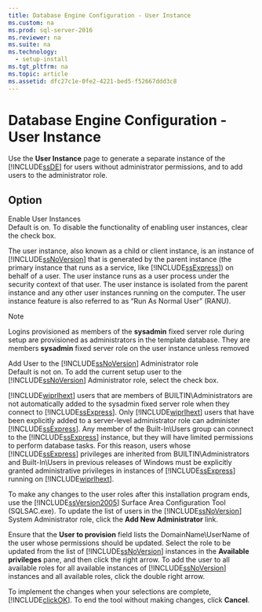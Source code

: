 ```yaml
---
title: Database Engine Configuration - User Instance
ms.custom: na
ms.prod: sql-server-2016
ms.reviewer: na
ms.suite: na
ms.technology: 
  - setup-install
ms.tgt_pltfrm: na
ms.topic: article
ms.assetid: dfc27c1e-0fe2-4221-bed5-f52667ddd3c8
---
```

# Database Engine Configuration - User Instance
  Use the **User Instance** page to generate a separate instance of the [!INCLUDE[ssDE](../../Token/Other/ssDE_md.md)] for users without administrator permissions, and to add users to the administrator role.  
  
## Option  
 Enable User Instances  
 Default is on. To disable the functionality of enabling user instances, clear the check box.  
  
 The user instance, also known as a child or client instance, is an instance of [!INCLUDE[ssNoVersion](../../Token/Other/ssNoVersion_md.md)] that is generated by the parent instance \(the primary instance that runs as a service, like [!INCLUDE[ssExpress](../../Token/Other/ssExpress_md.md)]\) on behalf of a user. The user instance runs as a user process under the security context of that user. The user instance is isolated from the parent instance and any other user instances running on the computer. The user instance feature is also referred to as “Run As Normal User” \(RANU\).  
  
> [!NOTE]  
>  Logins provisioned as members of the **sysadmin** fixed server role during setup are provisioned as administrators in the template database. They are members **sysadmin** fixed server role on the user instance unless removed  
  
 Add User to the [!INCLUDE[ssNoVersion](../../Token/Other/ssNoVersion_md.md)] Administrator role  
 Default is not on. To add the current setup user to the [!INCLUDE[ssNoVersion](../../Token/Other/ssNoVersion_md.md)] Administrator role, select the check box.  
  
 [!INCLUDE[wiprlhext](../../Token/Other/wiprlhext_md.md)] users that are members of BUILTIN\\Administrators are not automatically added to the sysadmin fixed server role when they connect to [!INCLUDE[ssExpress](../../Token/Other/ssExpress_md.md)]. Only [!INCLUDE[wiprlhext](../../Token/Other/wiprlhext_md.md)] users that have been explicitly added to a server\-level administrator role can administer [!INCLUDE[ssExpress](../../Token/Other/ssExpress_md.md)]. Any member of the Built\-In\\Users group can connect to the [!INCLUDE[ssExpress](../../Token/Other/ssExpress_md.md)] instance, but they will have limited permissions to perform database tasks. For this reason, users whose [!INCLUDE[ssExpress](../../Token/Other/ssExpress_md.md)] privileges are inherited from BUILTIN\\Administrators and Built\-In\\Users in previous releases of Windows must be explicitly granted administrative privileges in instances of [!INCLUDE[ssExpress](../../Token/Other/ssExpress_md.md)] running on [!INCLUDE[wiprlhext](../../Token/Other/wiprlhext_md.md)].  
  
 To make any changes to the user roles after this installation program ends, use the [!INCLUDE[ssVersion2005](../../Token/Other/ssVersion2005_md.md)] Surface Area Configuration Tool \(SQLSAC.exe\). To update the list of users in the [!INCLUDE[ssNoVersion](../../Token/Other/ssNoVersion_md.md)] System Administrator role, click the **Add New Administrator** link.  
  
 Ensure that the **User to provision** field lists the DomainName\\UserName of the user whose permissions should be updated. Select the role to be updated from the list of [!INCLUDE[ssNoVersion](../../Token/Other/ssNoVersion_md.md)] instances in the **Available privileges** pane, and then click the right arrow. To add the user to all available roles for all available instances of [!INCLUDE[ssNoVersion](../../Token/Other/ssNoVersion_md.md)] instances and all available roles, click the double right arrow.  
  
 To implement the changes when your selections are complete, [!INCLUDE[clickOK](../../Token/Other/clickOK_md.md)]. To end the tool without making changes, click **Cancel**.  
  
  